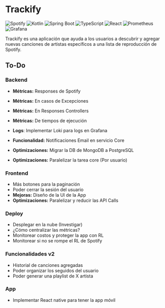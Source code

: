 # Trackify

![Spotify](https://img.shields.io/badge/Spotify-1ED760?style=for-the-badge&logo=spotify&logoColor=white)
![Kotlin](https://img.shields.io/badge/Kotlin-B125EA?style=for-the-badge&logo=kotlin&logoColor=white)
![Spring Boot](https://img.shields.io/badge/Spring_Boot-6DB33F?style=for-the-badge&logo=spring-boot&logoColor=white)
![TypeScript](https://img.shields.io/badge/TypeScript-007ACC?style=for-the-badge&logo=typescript&logoColor=white)
![React](https://img.shields.io/badge/React-61DAFB?style=for-the-badge&logo=react&logoColor=000000)
![Prometheus](https://img.shields.io/badge/Prometheus-E6522C?style=for-the-badge&logo=prometheus&logoColor=white)
![Grafana](https://img.shields.io/badge/Grafana-F46800?style=for-the-badge&logo=grafana&logoColor=white)

Trackify es una aplicación que ayuda a los usuarios a descubrir y agregar nuevas canciones de artistas específicos a una lista de reproducción de Spotify.

## To-Do

### Backend

- **Métricas:** Responses de Spotify
- **Métricas:** En casos de Excepciones
- **Métricas:** En Responses Controllers
- **Métricas:** De tiempos de ejecución
- **Logs**: Implementar Loki para logs en Grafana

- **Funcionalidad:** Notificaciones Email en servicio Core

- **Optimizaciones:** Migrar la DB de MongoDB a PostgreSQL
- **Optimizaciones:** Paralelizar la tarea core (Por usuario)

### Frontend

- Más botones para la paginación
- Poder cerrar la sesión del usuario
- **Mejoras:** Diseño de la UI de la App
- **Optimizaciones:** Paralelizar y reducir las API Calls

### Deploy

- Desplegar en la nube (Investigar)
- ¿Cómo centralizar las métricas?
- Monitorear costos y proteger la app con RL
- Monitorear si no se rompe el RL de Spotify

### Funcionalidades v2

- Historial de canciones agregadas
- Poder organizar los seguidos del usuario
- Poder generar una playlist de X artista

### App

- Implementar React native para tener la app móvil
